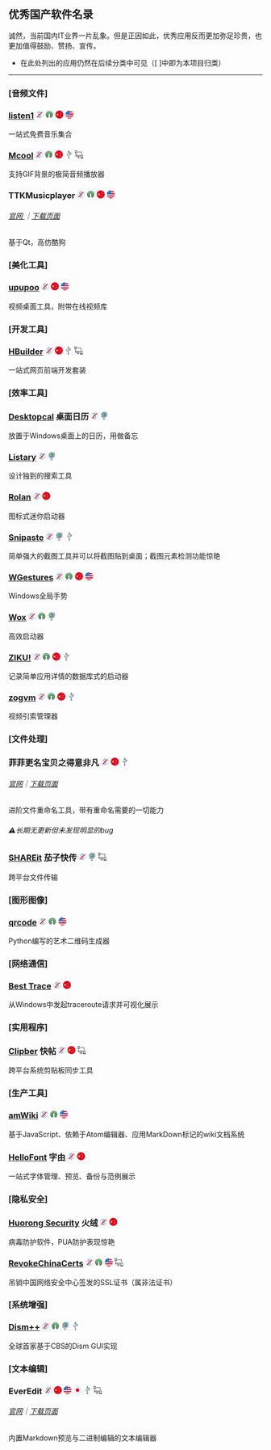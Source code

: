 ## 优秀国产软件名录

诚然，当前国内IT业界一片乱象。但是正因如此，优秀应用反而更加弥足珍贵，也更加值得鼓励、赞扬、宣传。

* 在此处列出的应用仍然在后续分类中可见（\[ \]中即为本项目归类）

---

### \[音频文件\]

### [listen1](http://listen1.github.io/listen1) ![](/assets/图片2.png) ![](/assets/open-source-icon.png) ![](/assets/china.png) ![](/assets/united-states.png)

一站式免费音乐集合

### [Mcool](http://mcool.appinn.me/) ![](/assets/图片2.png) ![](/assets/open-source-icon.png) ![](/assets/china.png) ![](/assets/usb.png) ![](/assets/multi_platform.png)

支持GIF背景的极简音频播放器

### TTKMusicplayer ![](/assets/图片2.png) ![](/assets/open-source-icon.png) ![](/assets/china.png) ![](/assets/united-states.png)

###### [官网 ](http://download.csdn.net/album/detail/3094)｜[下载页面](http://download.csdn.net/album/detail/3094)

基于Qt，高仿酷狗

### \[美化工具\]

### [upupoo](http://www.upupoo.com/) ![](/assets/图片2.png) ![](/assets/china.png) ![](/assets/united-states.png)

视频桌面工具，附带在线视频库

### \[开发工具\]

### [HBuilder](http://dcloud.io/) ![](/assets/图片2.png) ![](/assets/china.png) ![](/assets/usb.png) ![](/assets/multi_platform.png)

一站式网页前端开发套装

### \[效率工具\]

### [Desktopcal](http://www.desktopcal.com/) 桌面日历 ![](/assets/图片2.png) ![](/assets/earth-globe.png)

放置于Windows桌面上的日历，用做备忘

### [Listary](http://www.listary.com/) ![](/assets/图片2.png) ![](/assets/earth-globe.png)

设计独到的搜索工具

### [Rolan](http://www.irolan.com/) ![](/assets/图片2.png) ![](/assets/china.png)

图标式迷你启动器

### [Snipaste](https://snipaste.com/) ![](/assets/图片2.png) ![](/assets/earth-globe.png) ![](/assets/usb.png)

简单强大的截图工具并可以将截图贴到桌面；截图元素检测功能惊艳

### [**WGestures**](http://www.yingdev.com/projects/wgestures) ![](/assets/图片2.png) ![](/assets/open-source-icon.png) ![](/assets/china.png) ![](/assets/united-states.png)

Windows全局手势

### [Wox](http://www.getwox.com/) ![](/assets/图片2.png) ![](/assets/open-source-icon.png) ![](/assets/earth-globe.png)

高效启动器

### [ZIKU!](http://ziku.olereo.com/) ![](/assets/图片2.png) ![](/assets/open-source-icon.png) ![](/assets/china.png) ![](/assets/usb.png)

记录简单应用详情的数据库式的启动器

### [**zogvm**](https://github.com/zogvm/zogvm) ![](/assets/图片2.png) ![](/assets/open-source-icon.png) ![](/assets/china.png) ![](/assets/usb.png)

视频引索管理器

### \[文件处理\]

### 菲菲更名宝贝之得意非凡 ![](/assets/图片2.png) ![](/assets/china.png) ![](/assets/usb.png)

###### [官网](http://www.ffhome.com/category/works/ffrenamepro)｜[下载页面](http://www.ffhome.com/works/1406.html)

进阶文件重命名工具，带有重命名需要的一切能力

###### ⚠长期无更新但未发现明显的bug

### [SHAREit](http://www.ushareit.com/) 茄子快传 ![](/assets/图片2.png) ![](/assets/earth-globe.png) ![](/assets/multi_platform.png)

跨平台文件传输

### \[图形图像\]

### [**qrcode**](https://github.com/sylnsfar/qrcode) ![](/assets/图片2.png) ![](/assets/open-source-icon.png) ![](/assets/united-states.png)

Python编写的艺术二维码生成器

### \[网络通信\]

### [Best Trace](https://www.ipip.net/download.html) ![](/assets/图片2.png) ![](/assets/china.png)

从Windows中发起traceroute请求并可视化展示

### \[实用程序\]

### [Clipber](http://clipber.com/clipber/) 快帖 ![](/assets/图片2.png) ![](/assets/china.png) ![](/assets/multi_platform.png)

跨平台系统剪贴板同步工具

### \[生产工具\]

### [amWiki](https://github.com/TevinLi/amWiki) ![](/assets/图片2.png) ![](/assets/open-source-icon.png) ![](/assets/united-states.png)

基于JavaScript、依赖于Atom编辑器、应用MarkDown标记的wiki文档系统

### [HelloFont](http://www.hellofont.cn/index.php) 字由 ![](/assets/图片2.png) ![](/assets/china.png)

一站式字体管理、预览、备份与范例展示

### \[隐私安全\]

### [Huorong Security](http://www.huorong.cn/) 火绒 ![](/assets/图片2.png) ![](/assets/china.png)

病毒防护软件，PUA防护表现惊艳

### [RevokeChinaCerts](https://github.com/chengr28/RevokeChinaCerts) ![](/assets/图片2.png) ![](/assets/open-source-icon.png) ![](/assets/united-states.png) ![](/assets/multi_platform.png)

吊销中国网络安全中心签发的SSL证书（属非法证书）

### \[系统增强\]

### [Dism++](https://www.chuyu.me/) ![](/assets/图片2.png) ![](/assets/open-source-icon.png) ![](/assets/earth-globe.png) ![](/assets/usb.png)

全球首家基于CBS的Dism GUI实现

### \[文本编辑\]

### EverEdit ![](/assets/图片2.png) ![](/assets/china.png) ![](/assets/united-states.png) ![](/assets/japan.png) ![](/assets/usb.png) ![](/assets/multi_platform.png)

###### [官网](http://www.everedit.net/)｜[下载页面](http://www.everedit.net/download)

内置Markdown预览与二进制编辑的文本编辑器

